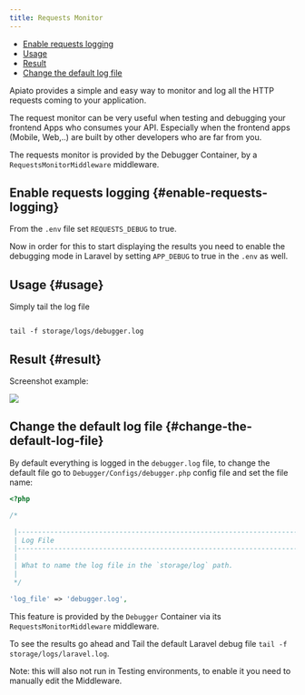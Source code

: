 ```yaml
---
title: Requests Monitor
---
```


- [Enable requests logging](#enable-requests-logging)
- [Usage](#usage)
- [Result](#result)
- [Change the default log file](#change-the-default-log-file)

Apiato provides a simple and easy way to monitor and log all the HTTP requests coming to your application.

The request monitor can be very useful when testing and debugging your frontend Apps who consumes your API. Especially when the frontend apps (Mobile, Web,..) are built by other developers who are far from you.

The requests monitor is provided by the Debugger Container, by a `RequestsMonitorMiddleware` middleware.

## Enable requests logging {#enable-requests-logging}

From the `.env` file set `REQUESTS_DEBUG` to true.

Now in order for this to start displaying the results you need to enable the debugging mode in Laravel by setting `APP_DEBUG` to true in the `.env` as well.

## Usage {#usage}

Simply tail the log file

```shell

tail -f storage/logs/debugger.log

```

## Result {#result}

Screenshot example:

![](https://files.readme.io/25bf091-requests-debugger.png)

## Change the default log file {#change-the-default-log-file}

By default everything is logged in the `debugger.log` file, to change the default file go to `Debugger/Configs/debugger.php` config file and set the file name:

```php
<?php

/*

 |--------------------------------------------------------------------------
 | Log File
 |--------------------------------------------------------------------------
 |
 | What to name the log file in the `storage/log` path.
 |
 */

'log_file' => 'debugger.log',

```

This feature is provided by the `Debugger` Container via its `RequestsMonitorMiddleware` middleware.

To see the results go ahead and Tail the default Laravel debug file `tail -f storage/logs/laravel.log`.

Note: this will also not run in Testing environments, to enable it you need to manually edit the Middleware.
